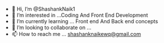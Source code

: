 - 👋 Hi, I’m @ShashankNaik1
- 👀 I’m interested in ...Coding And Front End Development
- 🌱 I’m currently learning ... Front end And Back end concepts
- 💞️ I’m looking to collaborate on ...
- 📫 How to reach me ...  shashanknaikewq@gmail.com

<!---
ShashankNaik1/ShashankNaik1 is a ✨ special ✨ repository because its `README.md` (this file) appears on your GitHub profile.
You can click the Preview link to take a look at your changes.
--->
